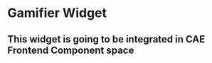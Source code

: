 

Gamifier Widget
===================


This widget is going to be integrated in CAE Frontend Component space
---------------
